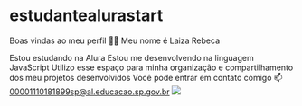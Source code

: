 # estudantealurastart
Boas vindas ao meu perfil 💙💙
Meu nome é Laiza Rebeca

Estou estudando na Alura
Estou me desenvolvendo na linguagem JavaScript
Utilizo esse espaço para minha organização e compartilhamento dos meu projetos desenvolvidos
Você pode entrar em contato comigo 📫
00001110181899sp@al.educacao.sp.gov.br
![](link)
